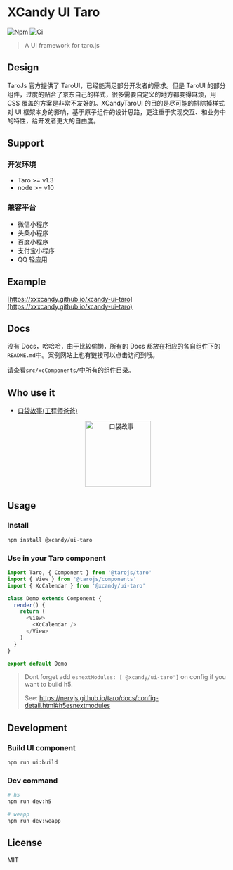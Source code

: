 # XCandy UI Taro

[![Npm](https://img.shields.io/npm/v/@xcandy/ui-taro.svg?style=flat-square)](https://www.npmjs.com/package/@xcandy/ui-taro)
[![Ci](https://travis-ci.org/xxxcandy/xcandy-ui-taro.svg?branch=master)](https://travis-ci.org/xxxcandy/xcandy-ui-taro)

> A UI framework for taro.js

## Design

TaroJs 官方提供了 TaroUI，已经能满足部分开发者的需求。但是 TaroUI 的部分组件，过度的贴合了京东自己的样式，很多需要自定义的地方都变得麻烦，用 CSS 覆盖的方案是非常不友好的。XCandyTaroUI 的目的是尽可能的排除掉样式对 UI 框架本身的影响，基于原子组件的设计思路，更注重于实现交互、和业务中的特性，给开发者更大的自由度。

## Support

### 开发环境

- Taro >= v1.3
- node >= v10

### 兼容平台

- 微信小程序
- 头条小程序
- 百度小程序
- 支付宝小程序
- QQ 轻应用

## Example

[https://xxxcandy.github.io/xcandy-ui-taro](https://xxxcandy.github.io/xcandy-ui-taro)

## Docs

没有 Docs，哈哈哈，由于比较偷懒，所有的 Docs 都放在相应的各自组件下的`README.md`中。案例网站上也有链接可以点击访问到哦。

请查看`src/xcComponents/`中所有的组件目录。

## Who use it

- [口袋故事(工程师爸爸)](https://koudaistory.com)

<p align="center">
  <a href="https://koudaistory.com"><img src="https://koudaistory.cn/img/idaddySeo/seo/logo.png" alt="口袋故事" width="150"></a>
</p>

## Usage

### Install

```bash
npm install @xcandy/ui-taro
```

### Use in your Taro component

```javascript
import Taro, { Component } from '@tarojs/taro'
import { View } from '@tarojs/components'
import { XcCalendar } from '@xcandy/ui-taro'

class Demo extends Component {
  render() {
    return (
      <View>
        <XcCalendar />
      </View>
    )
  }
}

export default Demo
```

> Dont forget add `esnextModules: ['@xcandy/ui-taro']` on config if you want to build h5.
>
> See: https://nervjs.github.io/taro/docs/config-detail.html#h5esnextmodules

## Development

### Build UI component

```bash
npm run ui:build
```

### Dev command

```bash
# h5
npm run dev:h5

# weapp
npm run dev:weapp
```

## License

MIT
